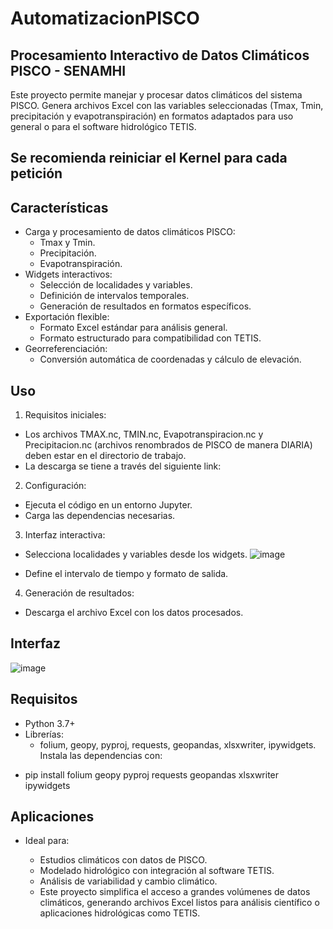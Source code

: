 # AutomatizacionPISCO
## Procesamiento Interactivo de Datos Climáticos PISCO - SENAMHI
Este proyecto permite manejar y procesar datos climáticos del sistema PISCO. Genera archivos Excel con las variables seleccionadas (Tmax, Tmin, precipitación y evapotranspiración) en formatos adaptados para uso general o para el software hidrológico TETIS.
## Se recomienda reiniciar el Kernel para cada petición
## Características
* Carga y procesamiento de datos climáticos PISCO:
  * Tmax y Tmin.
  * Precipitación.
  * Evapotranspiración.
* Widgets interactivos:
  * Selección de localidades y variables.
  * Definición de intervalos temporales.
  * Generación de resultados en formatos específicos.
* Exportación flexible:
  * Formato Excel estándar para análisis general.
  * Formato estructurado para compatibilidad con TETIS.
* Georreferenciación:
  * Conversión automática de coordenadas y cálculo de elevación.
## Uso
1. Requisitos iniciales:
* Los archivos TMAX.nc, TMIN.nc, Evapotranspiracion.nc y Precipitacion.nc (archivos renombrados de PISCO de manera DIARIA) deben estar en el directorio de trabajo.
* La descarga se tiene a través del siguiente link:
2. Configuración:
* Ejecuta el código en un entorno Jupyter.
* Carga las dependencias necesarias.
3. Interfaz interactiva:
* Selecciona localidades y variables desde los widgets.
  ![image](https://github.com/user-attachments/assets/b7885730-a125-427c-8d30-63ba1108d907)

* Define el intervalo de tiempo y formato de salida.
4. Generación de resultados:
* Descarga el archivo Excel con los datos procesados.


## Interfaz
![image](https://github.com/user-attachments/assets/a119b1fc-a2d4-4a27-b346-ef619fdb0b85)

## Requisitos
* Python 3.7+
* Librerías:
  * folium, geopy, pyproj, requests, geopandas, xlsxwriter, ipywidgets.
Instala las dependencias con:

- pip install folium geopy pyproj requests geopandas xlsxwriter ipywidgets

## Aplicaciones
* Ideal para:

  * Estudios climáticos con datos de PISCO.
  * Modelado hidrológico con integración al software TETIS.
  * Análisis de variabilidad y cambio climático.
  * Este proyecto simplifica el acceso a grandes volúmenes de datos climáticos, generando archivos Excel listos para análisis científico o aplicaciones hidrológicas como TETIS.
